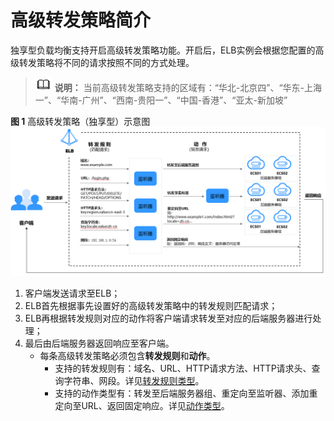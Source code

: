 # 高级转发策略简介<a name="elb_ug_jt_060301"></a>

独享型负载均衡支持开启高级转发策略功能。开启后，ELB实例会根据您配置的高级转发策略将不同的请求按照不同的方式处理。

>![](public_sys-resources/icon-note.gif) **说明：** 
>当前高级转发策略支持的区域有：“华北-北京四”、“华东-上海一”、“华南-广州”、“西南-贵阳一”、“中国-香港”、“亚太-新加坡”

**图 1**  高级转发策略（独享型）示意图<a name="zh-cn_topic_0000001142137134_fig123527717142"></a>  
![](figures/高级转发策略（独享型）示意图.png "高级转发策略（独享型）示意图")

1.  客户端发送请求至ELB；
2.  ELB首先根据事先设置好的高级转发策略中的转发规则匹配请求；
3.  ELB再根据转发规则对应的动作将客户端请求转发至对应的后端服务器进行处理；
4.  最后由后端服务器返回响应至客户端。
    -   每条高级转发策略必须包含**转发规则**和**动作**。
        -   支持的转发规则有：域名、URL、HTTP请求方法、HTTP请求头、查询字符串、网段。详见[转发规则类型](转发规则和动作类型.md#zh-cn_topic_0000001182135225_section1351817374499)。
        -   支持的动作类型有：转发至后端服务器组、重定向至监听器、添加重定向至URL、返回固定响应。详见[动作类型](转发规则和动作类型.md#zh-cn_topic_0000001182135225_section107001685017)。



